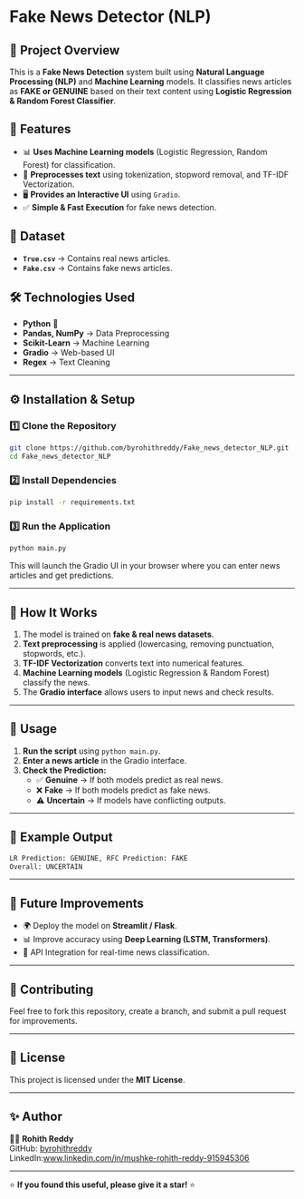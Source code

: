 # Fake News Detector (NLP)

## 🚀 Project Overview
This is a **Fake News Detection** system built using **Natural Language Processing (NLP)** and **Machine Learning** models. It classifies news articles as **FAKE or GENUINE** based on their text content using **Logistic Regression & Random Forest Classifier**.

## 📌 Features
- 📊 **Uses Machine Learning models** (Logistic Regression, Random Forest) for classification.
- 📝 **Preprocesses text** using tokenization, stopword removal, and TF-IDF Vectorization.
- 🖥️ **Provides an Interactive UI** using `Gradio`.
- ✅ **Simple & Fast Execution** for fake news detection.

## 📂 Dataset
- **`True.csv`** → Contains real news articles.
- **`Fake.csv`** → Contains fake news articles.

## 🛠️ Technologies Used
- **Python** 🐍
- **Pandas, NumPy** → Data Preprocessing
- **Scikit-Learn** → Machine Learning
- **Gradio** → Web-based UI
- **Regex** → Text Cleaning

---

## ⚙️ Installation & Setup
### 1️⃣ Clone the Repository
```bash
git clone https://github.com/byrohithreddy/Fake_news_detector_NLP.git
cd Fake_news_detector_NLP
```

### 2️⃣ Install Dependencies
```bash
pip install -r requirements.txt
```

### 3️⃣ Run the Application
```bash
python main.py
```

This will launch the Gradio UI in your browser where you can enter news articles and get predictions.

---

## 🔬 How It Works
1. The model is trained on **fake & real news datasets**.
2. **Text preprocessing** is applied (lowercasing, removing punctuation, stopwords, etc.).
3. **TF-IDF Vectorization** converts text into numerical features.
4. **Machine Learning models** (Logistic Regression & Random Forest) classify the news.
5. The **Gradio interface** allows users to input news and check results.

---

## 🎯 Usage
1. **Run the script** using `python main.py`.
2. **Enter a news article** in the Gradio interface.
3. **Check the Prediction:**
   - ✅ **Genuine** → If both models predict as real news.
   - ❌ **Fake** → If both models predict as fake news.
   - ⚠️ **Uncertain** → If models have conflicting outputs.

---

## 📜 Example Output
```bash
LR Prediction: GENUINE, RFC Prediction: FAKE
Overall: UNCERTAIN
```

---

## 📌 Future Improvements
- 🌍 Deploy the model on **Streamlit / Flask**.
- 📊 Improve accuracy using **Deep Learning (LSTM, Transformers)**.
- 📡 API Integration for real-time news classification.

---

## 🤝 Contributing
Feel free to fork this repository, create a branch, and submit a pull request for improvements.

---

## 📜 License
This project is licensed under the **MIT License**.

---

## ✨ Author
👨‍💻 **Rohith Reddy**  
GitHub: [byrohithreddy](https://github.com/byrohithreddy)  
LinkedIn:www.linkedin.com/in/mushke-rohith-reddy-915945306

---

⭐ **If you found this useful, please give it a star!** ⭐

